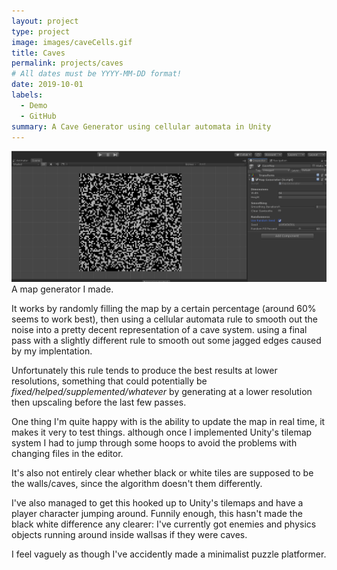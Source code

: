 ```yaml
---
layout: project
type: project
image: images/caveCells.gif
title: Caves
permalink: projects/caves
# All dates must be YYYY-MM-DD format!
date: 2019-10-01
labels:
  - Demo
  - GitHub
summary: A Cave Generator using cellular automata in Unity
---
```


![the original](../images/caveCells.gif/)
A map generator I made.

It works by randomly filling the map by a certain percentage (around 60% seems to work best), then using a cellular automata rule to smooth out the noise into a pretty decent representation of a cave system. using a final pass with a slightly different rule to smooth out some jagged edges caused by my implentation.

Unfortunately this rule tends to produce the best results at lower resolutions, something that could potentially be *fixed/helped/supplemented/whatever* by generating at a lower resolution then upscaling before the last few passes.

One thing I'm quite happy with is the ability to update the map in real time, it makes it very to test things. although once I implemented Unity's tilemap system I had to jump through some hoops to avoid the problems with changing files in the editor.

It's also not entirely clear whether black or white tiles are supposed to be the walls/caves, since the algorithm doesn't them differently.

I've also managed to get this hooked up to Unity's tilemaps and have a player character jumping around. Funnily enough, this hasn't made the black white difference any clearer: I've currently got enemies and physics objects running around inside wallsas if they were caves.

I feel vaguely as though I've accidently made a minimalist puzzle platformer.
